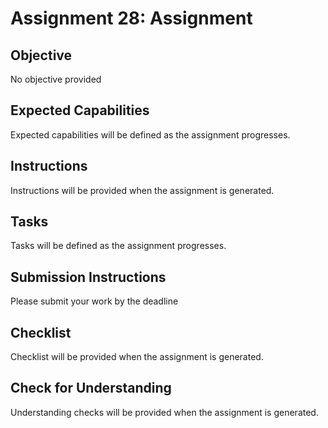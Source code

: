 # Assignment 28: Assignment

## Objective

No objective provided

## Expected Capabilities

Expected capabilities will be defined as the assignment progresses.

## Instructions

Instructions will be provided when the assignment is generated.

## Tasks

Tasks will be defined as the assignment progresses.

## Submission Instructions

Please submit your work by the deadline

## Checklist

Checklist will be provided when the assignment is generated.

## Check for Understanding

Understanding checks will be provided when the assignment is generated.
